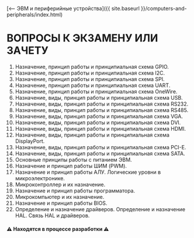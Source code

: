 [⟵ ЭВМ и периферийные устройства]({{ site.baseurl }}/computers-and-peripherals/index.html)

# **ВОПРОСЫ К ЭКЗАМЕНУ ИЛИ ЗАЧЕТУ**

1.	Назначение, принцип работы и принципиальная схема GPIO.
2.	Назначение, принцип работы и принципиальная схема I2C.
3.	Назначение, принцип работы и принципиальная схема SPI.
4.	Назначение, принцип работы и принципиальная схема UART.
5.	Назначение, принцип работы и принципиальная схема OneWire.
6.	Назначение, виды, принцип работы и принципиальная схема USB.
7.	Назначение, виды, принцип работы и принципиальная схема RS232.
8.	Назначение, виды, принцип работы и принципиальная схема RS485.
9.	Назначение, виды, принцип работы и принципиальная схема VGA.
10.	Назначение, виды, принцип работы и принципиальная схема DVI.
11.	Назначение, виды, принцип работы и принципиальная схема HDMI.
12.	Назначение, виды, принцип работы и принципиальная схема DisplayPort.
13.	Назначение, виды, принцип работы и принципиальная схема PCI-E.
14.	Назначение, виды, принцип работы и принципиальная схема SATA.
15. Основные принципы работы с питанием ЭВМ.
16.	Назначение и принцип работы ШИМ (PWM).
17. Назначение и принцип работы АЛУ. Логические уровни в микроэлектронике.
18.	Микроконтроллер и их назначение.
19.	Назначение и принцип работы программатора.
20.	Микрокомпьютер и их назначение.
21.	Назначение и принцип работы BIOS.
22.	Определение и назначение драйверов. Определение и назначение HAL. Связь HAL и драйверов.

#### ⚠️ **Находятся в процессе разработки** ⚠️
